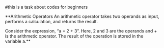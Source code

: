 #this is a task about codes for beginners

**Arithmetic Operators
An arithmetic operator takes two operands as input, performs a calculation, and returns the result.

Consider the expression, “a = 2 + 3”. Here, 2 and 3 are the operands and + is the arithmetic operator. The result of the operation is stored in the variable a.**
